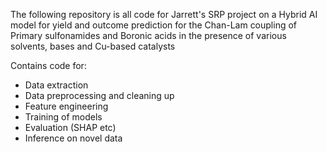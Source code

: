 The following repository is all code for Jarrett's SRP project on a Hybrid AI model for yield and outcome prediction for the Chan-Lam coupling of Primary sulfonamides and Boronic acids in the presence of various solvents, bases and Cu-based catalysts

Contains code for:
- Data extraction
- Data preprocessing and cleaning up
- Feature engineering
- Training of models
- Evaluation (SHAP etc)
- Inference on novel data